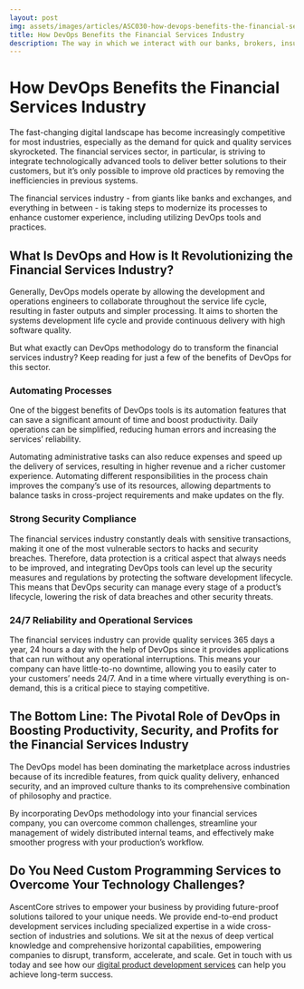 ```yaml
---
layout: post
img: assets/images/articles/ASC030-how-devops-benefits-the-financial-services-industry.jpg
title: How DevOps Benefits the Financial Services Industry
description: The way in which we interact with our banks, brokers, insurance companies etc. has changed dramatically as consumers have demanded more convenience from their providers - but how are these changes facilitated? This post will explore what software development lifecycle management (or "DevOps") means for this sector of business and provide some insight into its potential benefits.
---
```


# How DevOps Benefits the Financial Services Industry

The fast-changing digital landscape has become increasingly competitive for most industries, especially as the demand for quick and quality services skyrocketed. The financial services sector, in particular, is striving to integrate technologically advanced tools to deliver better solutions to their customers, but it’s only possible to improve old practices by removing the inefficiencies in previous systems. 

The financial services industry - from giants like banks and exchanges, and everything in between - is taking steps to modernize its processes to enhance customer experience, including utilizing DevOps tools and practices.  

## What Is DevOps and How is It Revolutionizing the Financial Services Industry?

Generally, DevOps models operate by allowing the development and operations engineers to collaborate throughout the service life cycle, resulting in faster outputs and simpler processing. It aims to shorten the systems development life cycle and provide continuous delivery with high software quality. 

But what exactly can DevOps methodology do to transform the financial services industry? Keep reading for just a few of the benefits of DevOps for this sector.

### Automating Processes

One of the biggest benefits of DevOps tools is its automation features that can save a significant amount of time and boost productivity. Daily operations can be simplified, reducing human errors and increasing the services’ reliability. 

Automating administrative tasks can also reduce expenses and speed up the delivery of services, resulting in higher revenue and a richer customer experience. Automating different responsibilities in the process chain improves the company’s use of its resources, allowing departments to balance tasks in cross-project requirements and make updates on the fly. 

### Strong Security Compliance

The financial services industry constantly deals with sensitive transactions, making it one of the most vulnerable sectors to hacks and security breaches. Therefore, data protection is a critical aspect that always needs to be improved, and integrating DevOps tools can level up the security measures and regulations by protecting the software development lifecycle. This means that DevOps security can manage every stage of a product’s lifecycle, lowering the risk of data breaches and other security threats. 

### 24/7 Reliability and Operational Services

The financial services industry can provide quality services 365 days a year, 24 hours a day with the help of DevOps since it provides applications that can run without any operational interruptions. This means your company can have little-to-no downtime, allowing you to easily cater to your customers’ needs 24/7. And in a time where virtually everything is on-demand, this is a critical piece to staying competitive.

## The Bottom Line: The Pivotal Role of DevOps in Boosting Productivity, Security, and Profits for the Financial Services Industry 

The DevOps model has been dominating the marketplace across industries because of its incredible features, from quick quality delivery, enhanced security, and an improved culture thanks to its comprehensive combination of philosophy and practice. 

By incorporating DevOps methodology into your financial services company, you can overcome common challenges, streamline your management of widely distributed internal teams, and effectively make smoother progress with your production’s workflow. 

## Do You Need Custom Programming Services to Overcome Your Technology Challenges? 

AscentCore strives to empower your business by providing future-proof solutions tailored to your unique needs. We provide end-to-end product development services including specialized expertise in a wide cross-section of industries and solutions. We sit at the nexus of deep vertical knowledge and comprehensive horizontal capabilities, empowering companies to disrupt, transform, accelerate, and scale. Get in touch with us today and see how our [digital product development services](http://ascentcore.com) can help you achieve long-term success. 
